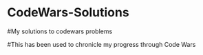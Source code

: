 # CodeWars-Solutions
#My solutions to codewars problems

#This has been used to chronicle my progress through Code Wars